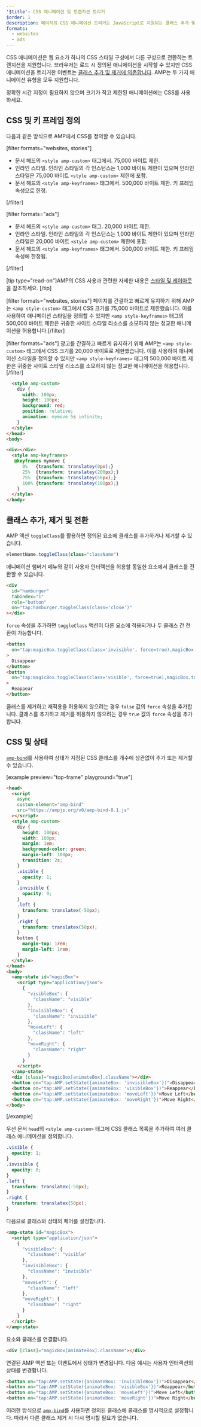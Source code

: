 ```yaml
---
'$title': CSS 애니메이션 및 트랜지션 트리거
$order: 1
description: 페이지의 CSS 애니메이션 트리거는 JavaScript로 지원되는 클래스 추가 및 제거에 의존합니다. toggleClass 액션을 사용하여 AMP 페이지의 동일한 동작을 수행할 수도 있습니다...
formats:
  - websites
  - ads
---
```


CSS 애니메이션은 웹 요소가 하나의 CSS 스타일 구성에서 다른 구성으로 전환하는 트랜지션을 지원합니다. 브라우저는 로드 시 정의된 애니메이션을 시작할 수 있지만 CSS 애니메이션을 트리거한 이벤트는 [클래스 추가 및 제거에 의존합니다](https://developer.mozilla.org/en-US/docs/Web/CSS/CSS_Animations/Using_CSS_animations). AMP는 두 가지 애니메이션 유형을 모두 지원합니다.

정확한 시간 지정이 필요하지 않으며 크기가 작고 제한된 애니메이션에는 CSS를 사용하세요.

## CSS 및 키 프레임 정의

다음과 같은 방식으로 AMP에서 CSS를 정의할 수 있습니다.

[filter formats="websites, stories"]

- 문서 헤드의 `<style amp-custom>` 태그에서. 75,000 바이트 제한.
- 인라인 스타일. 인라인 스타일의 각 인스턴스는 1,000 바이트 제한이 있으며 인라인 스타일은 75,000 바이트 `<style amp-custom>` 제한에 포함.
- 문서 헤드의 `<style amp-keyframes>` 태그에서. 500,000 바이트 제한. 키 프레임 속성으로 한정.

[/filter]

[filter formats="ads"]

- 문서 헤드의 `<style amp-custom>` 태그. 20,000 바이트 제한.
- 인라인 스타일. 인라인 스타일의 각 인스턴스는 1,000 바이트 제한이 있으며 인라인 스타일은 20,000 바이트 `<style amp-custom>` 제한에 포함.
- 문서 헤드의 `<style amp-keyframes>` 태그에서. 500,000 바이트 제한. 키 프레임 속성에 한정됨.

[/filter]

[tip type="read-on"]AMP의 CSS 사용과 관련한 자세한 내용은 [스타일 및 레이아웃](../style_and_layout/index.md)을 참조하세요. [/tip]

[filter formats="websites, stories"] 페이지를 간결하고 빠르게 유지하기 위해 AMP는 `<amp style-custom>` 태그에서 CSS 크기를 75,000 바이트로 제한했습니다. 이를 사용하여 애니메이션 스타일을 정의할 수 있지만 `<amp style-keyframes>` 태그의 500,000 바이트 제한은 귀중한 사이트 스타일 리소스를 소모하지 않는 정교한 애니메이션을 허용합니다.[/filter]

[filter formats="ads"] 광고를 간결하고 빠르게 유지하기 위해 AMP는 `<amp style-custom>` 태그에서 CSS 크기를 20,000 바이트로 제한했습니다. 이를 사용하여 애니메이션 스타일을 정의할 수 있지만 `<amp style-keyframes>` 태그의 500,000 바이트 제한은 귀중한 사이트 스타일 리소스를 소모하지 않는 정교한 애니메이션을 허용합니다.[/filter]

```html
  <style amp-custom>
    div {
      width: 100px;
      height: 100px;
      background: red;
      position: relative;
      animation: mymove 5s infinite;
    }
  </style>
</head>
<body>

<div></div>
  <style amp-keyframes>
   @keyframes mymove {
      0%   {transform: translatey(0px);}
      25%  {transform: translatey(200px);}
      75%  {transform: translatey(50px);}
      100% {transform: translatey(100px);}
    }
  </style>
</body>
```

## 클래스 추가, 제거 및 전환

AMP 액션 `toggleClass`를 활용하면 정의된 요소에 클래스를 추가하거나 제거할 수 있습니다.

```js
elementName.toggleClass(class="className")
```

애니메이션 햄버거 메뉴와 같이 사용자 인터랙션을 허용할 동일한 요소에서 클래스를 전환할 수 있습니다.

```html
<div
  id="hamburger"
  tabindex="1"
  role="button"
  on="tap:hamburger.toggleClass(class='close')"
></div>
```

`force` 속성을 추가하면 `toggleClass` 액션이 다른 요소에 적용되거나 두 클래스 간 전환이 가능합니다.

```html
<button
  on="tap:magicBox.toggleClass(class='invisible', force=true),magicBox.toggleClass(class='visible', force=false)"
>
  Disappear
</button>
<button
  on="tap:magicBox.toggleClass(class='visible', force=true),magicBox.toggleClass(class='invisible', force=false)"
>
  Reappear
</button>
```

클래스를 제거하고 재적용을 허용하지 않으려는 경우 `false` 값의 `force` 속성을 추가합니다. 클래스를 추가하고 제거를 허용하지 않으려는 경우 `true` 값의 `force` 속성을 추가합니다.

## CSS 및 상태

[`amp-bind`](../../../../documentation/components/reference/amp-bind.md)를 사용하여 상태가 지정된 CSS 클래스를 개수에 상관없이 추가 또는 제거할 수 있습니다.

[example preview="top-frame" playground="true"]

```html
<head>
  <script
    async
    custom-element="amp-bind"
    src="https://ampjs.org/v0/amp-bind-0.1.js"
  ></script>
  <style amp-custom>
    div {
      height: 100px;
      width: 100px;
      margin: 1em;
      background-color: green;
      margin-left: 100px;
      transition: 2s;
    }
    .visible {
      opacity: 1;
    }
    .invisible {
      opacity: 0;
    }
    .left {
      transform: translatex(-50px);
    }
    .right {
      transform: translatex(50px);
    }
    button {
      margin-top: 1rem;
      margin-left: 1rem;
    }
  </style>
</head>
<body>
  <amp-state id="magicBox">
    <script type="application/json">
      {
        "visibleBox": {
          "className": "visible"
        },
        "invisibleBox": {
          "className": "invisible"
        },
        "moveLeft": {
          "className": "left"
        },
        "moveRight": {
          "className": "right"
        }
      }
    </script>
  </amp-state>
  <div [class]="magicBox[animateBox].className"></div>
  <button on="tap:AMP.setState({animateBox: 'invisibleBox'})">Disappear</button>
  <button on="tap:AMP.setState({animateBox: 'visibleBox'})">Reappear</button>
  <button on="tap:AMP.setState({animateBox: 'moveLeft'})">Move Left</button>
  <button on="tap:AMP.setState({animateBox: 'moveRight'})">Move Right</button>
</body>
```

[/example]

우선 문서 `head`의 `<style amp-custom>` 태그에 CSS 클래스 목록을 추가하여 여러 클래스 애니메이션을 정의합니다.

```css
.visible {
  opacity: 1;
}
.invisible {
  opacity: 0;
}
.left {
  transform: translatex(-50px);
}
.right {
  transform: translatex(50px);
}
```

다음으로 클래스와 상태의 페어를 설정합니다.

```html
<amp-state id="magicBox">
  <script type="application/json">
    {
      "visibleBox": {
        "className": "visible"
      },
      "invisibleBox": {
        "className": "invisible"
      },
      "moveLeft": {
        "className": "left"
      },
      "moveRight": {
        "className": "right"
      }
    }
  </script>
</amp-state>
```

요소와 클래스를 연결합니다.

```html
<div [class]="magicBox[animateBox].className"></div>
```

연결된 AMP 액션 또는 이벤트에서 상태가 변경됩니다. 다음 예시는 사용자 인터랙션의 상태를 변경합니다.

```html
<button on="tap:AMP.setState({animateBox: 'invisibleBox'})">Disappear</button>
<button on="tap:AMP.setState({animateBox: 'visibleBox'})">Reappear</button>
<button on="tap:AMP.setState({animateBox: 'moveLeft'})">Move Left</button>
<button on="tap:AMP.setState({animateBox: 'moveRight'})">Move Right</button>
```

이러한 방식으로 [`amp-bind`](../../../../documentation/components/reference/amp-bind.md)를 사용하면 정의된 클래스에 클래스를 명시적으로 설정합니다. 따라서 다른 클래스 제거 시 다시 명시할 필요가 없습니다.
